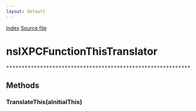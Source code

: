 ```yaml
---
layout: default
---
```

<div id='links'><a href="../index.html">Index</a>
<a href="http://dxr.mozilla.org/mozilla-central/source/js/xpconnect/idl/nsIXPConnect.idl">Source file</a>
</div>

# nsIXPCFunctionThisTranslator #
<pre>***********************************************************************/  
</pre>
## Methods ##

### TranslateThis(aInitialThis) ###
